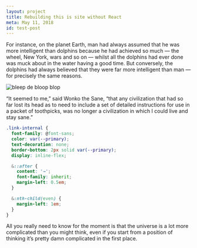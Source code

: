 ```yaml
---
layout: project
title: Rebuilding this is site without React
meta: May 11, 2018
id: test-post
---
```


For instance, on the planet Earth, man had always assumed that he was more intelligent than dolphins because he had achieved so much — the wheel, New York, wars and so on — whilst all the dolphins had ever done was muck about in the water having a good time. But conversely, the dolphins had always believed that they were far more intelligent than man — for precisely the same reasons.

![bleep de bloop blop](https://ddrsspkp4lsq7.cloudfront.net/assets/case-study/n-synth/nsynth-2.jpg)

“It seemed to me,” said Wonko the Sane, “that any civilization that had so far lost its head as to need to include a set of detailed instructions for use in a packet of toothpicks, was no longer a civilization in which I could live and stay sane.”

```css
.link-internal {
  font-family: @font-sans;
  color: var(--primary);
  text-decoration: none;
  border-bottom: 2px solid var(--primary);
  display: inline-flex;

  &::after {
    content: '→';
    font-family: inherit;
    margin-left: 0.5em;
  }

  &:nth-child(even) {
    margin-left: 1em;
  }
}
```

All you really need to know for the moment is that the universe is a lot more complicated than you might think, even if you start from a position of thinking it’s pretty damn complicated in the first place.

